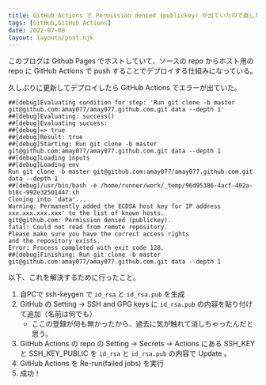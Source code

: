 ```yaml
---
title: GitHub Actions で Permission denied (publickey) が出ていたので直した
tags: [GitHub,GitHub Actions]
date: 2022-07-08
layout: layouts/post.njk
---
```


このブログは Github Pages でホストしていて、ソースの repo からホスト用の repo に GitHub Actions で push することでデプロイする仕組みになっている。

久しぶりに更新してデプロイしたら GitHub Actions でエラーが出ていた。

```
##[debug]Evaluating condition for step: 'Run git clone -b master git@github.com:amay077/amay077.github.com.git data --depth 1'
##[debug]Evaluating: success()
##[debug]Evaluating success:
##[debug]=> true
##[debug]Result: true
##[debug]Starting: Run git clone -b master git@github.com:amay077/amay077.github.com.git data --depth 1
##[debug]Loading inputs
##[debug]Loading env
Run git clone -b master git@github.com:amay077/amay077.github.com.git data --depth 1
##[debug]/usr/bin/bash -e /home/runner/work/_temp/96d95386-4acf-402a-b18c-992e32501447.sh
Cloning into 'data'...
Warning: Permanently added the ECDSA host key for IP address xxx.xxx.xxx.xxx' to the list of known hosts.
git@github.com: Permission denied (publickey).
fatal: Could not read from remote repository.
Please make sure you have the correct access rights
and the repository exists.
Error: Process completed with exit code 128.
##[debug]Finishing: Run git clone -b master git@github.com:amay077/amay077.github.com.git data --depth 1
```

以下、これを解決するために行ったこと。

1. 自PCで ssh-keygen で ``id_rsa`` と ``id_rsa.pub`` を生成
2. GitHub の Setting -> SSH and GPG keys に ``id_rsa.pub`` の内容を貼り付けて追加（名前は何でも）
    - ここの登録が何も無かったから、過去に気が触れて消しちゃったんだと思う。
3. GitHub Actions の repo の Setting -> Secrets -> Actions にある SSH_KEY と SSH_KEY_PUBLIC を ``id_rsa`` と ``id_rsa.pub`` の内容で Update 。
4. GitHub Actions を Re-run(failed jobs) を実行
5. 成功！
